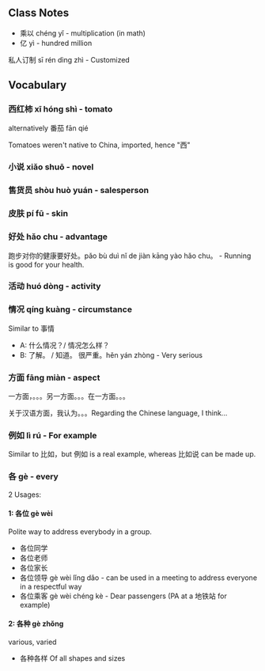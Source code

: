 
## Class Notes

- 乘以 chéng yǐ - multiplication (in math)
- 亿  yì - hundred million

私人订制 sī rén dìng zhì - Customized


## Vocabulary

### 西红柿 xī hóng shì - tomato

alternatively 番茄 fān qié

Tomatoes weren't native to China, imported, hence "西"

### 小说 xiǎo shuō - novel

### 售货员 shòu huò yuán - salesperson

<!-- ![[2021-10-25|lessons.2021.10.25]] -->

### 皮肤 pí fū - skin

### 好处 hǎo chu - advantage

跑步对你的健康要好处。pǎo bù duì nǐ de jiàn kāng yào hǎo chu。 - Running is good for your health.

### 活动 huó dòng - activity

### 情况 qíng kuàng - circumstance

Similar to 事情 

- A: 什么情况？/ 情况怎么样？
- B: 了解。 / 知道。 很严重。hěn yán zhòng - Very serious

### 方面 fāng miàn - aspect

一方面，。。。另一方面。。。在一方面。。。

关于汉语方面，我认为。。。Regarding the Chinese language, I think...

### 例如 lì rú - For example

Similar to 比如，but 例如 is a real example, whereas 比如说 can be made up.

### 各 gè - every

2 Usages:

#### 1: 各位 gè wèi

Polite way to address everybody in a group.

- 各位同学
- 各位老师
- 各位家长
- 各位领导 gè wèi lǐng dǎo - can be used in a meeting to address everyone in a respectful way
- 各位乘客 gè wèi chéng kè - Dear passengers (PA at a 地铁站 for example)

#### 2: 各种 gè zhǒng

various, varied

- 各种各样 Of all shapes and sizes

